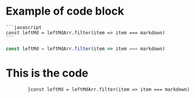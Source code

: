 # Example of code block
 
    ```javascript   
    const leftMd = leftMdArr.filter(item => item === markdown)  
    ``` 
     
```javascript   
const leftMd = leftMdArr.filter(item => item === markdown)  
``` 
# This is the code
 
```const leftMd = leftMdArr.filter(item => item === markdown)   
        }const leftMd = leftMdArr.filter(item => item === markdown)  
``` 
